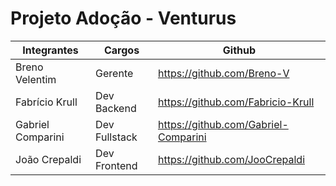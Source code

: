 # Projeto Adoção - Venturus

| **Integrantes** | **Cargos** | **Github** |
|-----------|------------|-----------|
| Breno Velentim | Gerente | https://github.com/Breno-V |
| Fabrício Krull | Dev Backend | https://github.com/Fabricio-Krull |
| Gabriel Comparini | Dev Fullstack | https://github.com/Gabriel-Comparini |
| João Crepaldi | Dev Frontend | https://github.com/JooCrepaldi |